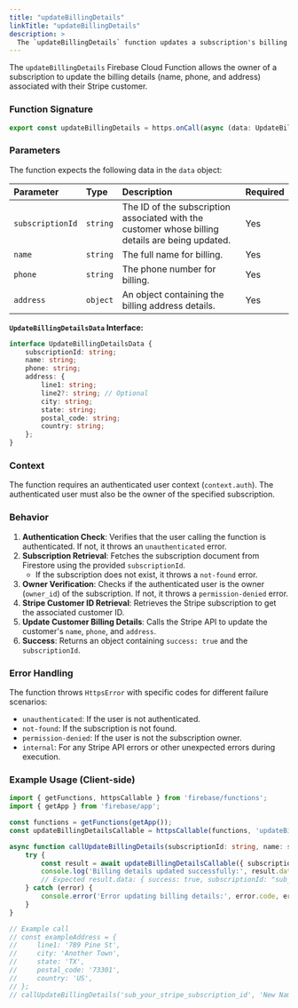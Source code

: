 ```yaml
---
title: "updateBillingDetails"
linkTitle: "updateBillingDetails"
description: >
  The `updateBillingDetails` function updates a subscription's billing details.
---
```


The `updateBillingDetails` Firebase Cloud Function allows the owner of a subscription to update the billing details (name, phone, and address) associated with their Stripe customer.

### Function Signature

```typescript
export const updateBillingDetails = https.onCall(async (data: UpdateBillingDetailsData, context) => { ... });
```

### Parameters

The function expects the following data in the `data` object:

| Parameter      | Type     | Description                                                              | Required |
| :------------- | :------- | :----------------------------------------------------------------------- | :------- |
| `subscriptionId` | `string` | The ID of the subscription associated with the customer whose billing details are being updated. | Yes      |
| `name`           | `string` | The full name for billing.                                               | Yes      |
| `phone`          | `string` | The phone number for billing.                                            | Yes      |
| `address`        | `object` | An object containing the billing address details.                        | Yes      |

**`UpdateBillingDetailsData` Interface:**

```typescript
interface UpdateBillingDetailsData {
    subscriptionId: string;
    name: string;
    phone: string;
    address: {
        line1: string;
        line2?: string; // Optional
        city: string;
        state: string;
        postal_code: string;
        country: string;
    };
}
```

### Context

The function requires an authenticated user context (`context.auth`). The authenticated user must also be the owner of the specified subscription.

### Behavior

1.  **Authentication Check**: Verifies that the user calling the function is authenticated. If not, it throws an `unauthenticated` error.
2.  **Subscription Retrieval**: Fetches the subscription document from Firestore using the provided `subscriptionId`.
    *   If the subscription does not exist, it throws a `not-found` error.
3.  **Owner Verification**: Checks if the authenticated user is the owner (`owner_id`) of the subscription. If not, it throws a `permission-denied` error.
4.  **Stripe Customer ID Retrieval**: Retrieves the Stripe subscription to get the associated customer ID.
5.  **Update Customer Billing Details**: Calls the Stripe API to update the customer's `name`, `phone`, and `address`.
6.  **Success**: Returns an object containing `success: true` and the `subscriptionId`.

### Error Handling

The function throws `HttpsError` with specific codes for different failure scenarios:

*   `unauthenticated`: If the user is not authenticated.
*   `not-found`: If the subscription is not found.
*   `permission-denied`: If the user is not the subscription owner.
*   `internal`: For any Stripe API errors or other unexpected errors during execution.

### Example Usage (Client-side)

```typescript
import { getFunctions, httpsCallable } from 'firebase/functions';
import { getApp } from 'firebase/app';

const functions = getFunctions(getApp());
const updateBillingDetailsCallable = httpsCallable(functions, 'updateBillingDetails');

async function callUpdateBillingDetails(subscriptionId: string, name: string, phone: string, address: any) {
    try {
        const result = await updateBillingDetailsCallable({ subscriptionId, name, phone, address });
        console.log('Billing details updated successfully:', result.data);
        // Expected result.data: { success: true, subscriptionId: "sub_..." }
    } catch (error) {
        console.error('Error updating billing details:', error.code, error.message);
    }
}

// Example call
// const exampleAddress = {
//     line1: '789 Pine St',
//     city: 'Another Town',
//     state: 'TX',
//     postal_code: '73301',
//     country: 'US',
// };
// callUpdateBillingDetails('sub_your_stripe_subscription_id', 'New Name', '123-456-7890', exampleAddress);
